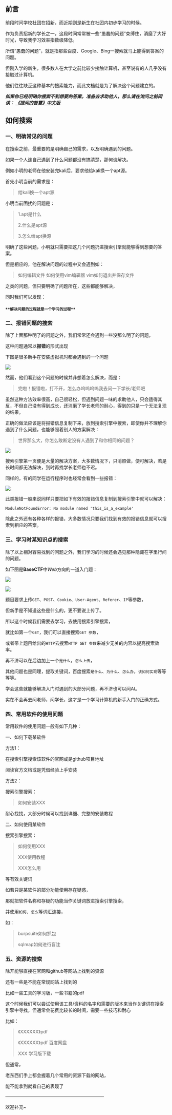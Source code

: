 ## 前言

前段时间学校社团在招新，而近期则是新生在社团内初步学习的时候。

作为负责招新的学长之一，这段时间常常被一些“愚蠢的问题”束缚住，消磨了大好时光，导致我学习效率指数级降低。

所谓“愚蠢的问题”，就是指那些百度、Google、Bing一搜索就马上能得到答案的问题。

但刚入学的新生，很多数人在大学之前比较少接触计算机，甚至说有的人几乎没有接触过计算机。

他们往往缺乏这种基本的搜索能力，而此文档就是为了解决这个问题建立的。

***如果你已经明确你搜索不到想要的答案，准备去求助他人，那么请在询问之前阅读：
[《提问的智慧》中文版 ](https://github.com/tvvocold/How-To-Ask-Questions-The-Smart-Way)***

## 如何搜索

### 一、明确常见的问题

在搜索之前，最重要的是明确自己的需求，以及明确遇到的问题。

如果一个人连自己遇到了什么问题都没有搞清楚，那何谈解决。

例如小明的老师在他安装完kali后，要求他给kali换一个apt源。

首先小明当前的需求是：

>  给kali换一个apt源

小明当前困扰的问题是：

> 1.apt是什么
>
> 2.什么是apt源
>
> 3.怎么给apt换源

明确了这些问题，小明就只需要把这几个问题扔进搜索引擎就能够得到想要的答案。

但是相应的，他在解决问题的过程中又会遇到如：

> 如何编辑文件
> 如何使用vim编辑器
> vim如何退出并保存文件

之类的问题，但只要明确了问题所在，这些都能够解决，

同时我们可以发现：

#### `**解决问题的过程就是一个学习的过程**`

### 二、报错问题的搜索

除了上面那种明了的问题之外，我们常常还会遇到一些没那么明了的问题，

这种问题通常以**报错**的形式出现

下图是很多新手在安装虚拟机时都会遇到的一个问题

![](https://github.com/ClearWine04/The-Wisdom-of-Search/blob/main/sousuo/1.png)

然而，他们看到这个问题的时候并非想着怎么解决，而是：

> 完啦！报错啦，打不开，怎么办呜呜呜呜我去问一下学长/老师吧

虽然这种方法效率很高，自己很轻松，但遇到问题一味的求助他人，只会适得其反，不但自己没有得到成长，还消磨了学长老师的耐心，得到的只是一个无法复现的结果。

正确的做法应该是将报错信息复制下来，放到搜索引擎中搜索，即使你并不理解你遇到了什么问题，也能够照着别人的方案解决：

> 世界那么大，你怎么敢断定没有人遇到了和你相同的问题？

![](https://github.com/ClearWine04/The-Wisdom-of-Search/blob/main/sousuo/2.png)

搜索引擎第一页便是大量的解决方案，大多数情况下，只消照做，便可解决，若是长时间都无法解决，到时再找学长老师也不迟。

同样的，有的同学在运行程序时也经常会看到一些报错：

![](https://github.com/ClearWine04/The-Wisdom-of-Search/blob/main/sousuo/3.png)

此类报错一般来说同样只要把如下有效的报错信息复制到搜索引擎中就可以解决：

```
ModuleNotFoundError: No module named 'this_is_a_example'
```

除此之外还有各种各样的报错，大多数情况只要我们找到有效的报错信息就可以搜索到相应的答案。

### 三、学习时某知识点的搜索

除了以上相对容易找到的问题之外，我们学习的时候还会遇见那种隐藏在字里行间的问题。

如下图是**BaseCTF**中*Web*方向的一道入门题：

![](https://github.com/ClearWine04/The-Wisdom-of-Search/blob/main/sousuo/4.png)

![](https://github.com/ClearWine04/The-Wisdom-of-Search/blob/main/sousuo/5.png)

题目要求上传`GET`、`POST`、`Cookie`、`User-Agent`、`Referer`、`IP`等参数，

但新手是不知道这些是什么的，更不要说上传了。

所以这个时候我们需要去学习，去使用搜索引擎搜索，

就比如第一个`GET`，我们可以直接搜索`GET 参数`，

或者带上题目给出的`HTTP`去搜索`HTTP GET 参数`来减少无关的内容以提高搜索效率。

再不济可以在后边加上一个`是什么`，`怎么上传`，

其他问题也是同理，提取关键词，百度搜索`是什么`、`为什么`、`怎么办`，`该如何实现`等等等等。

学会这些就能够解决入门时遇到的大部分问题，再不济也可以问AI。

实在不会再去问老师，问学长，这才是一个学习计算机的新手入门的正确方式。
### 四、常用软件的使用问题

常用软件的使用问题一般有如下几种：

一、如何下载某软件

方法1：

在搜索引擎搜索该软件的官网或是github项目地址

阅读官方文档或是凭借经验上手安装

方法2：

搜索引擎搜索：

> 如何安装XXX

耐心找找，大部分时候可以找到详细、完整的安装教程

二、如何使用某软件

搜索引擎搜索：

> 如何使用XXX
>
> XXX使用教程
>
> XXX怎么用

等有效关键词

如若只是某软件的部分功能使用存在疑惑，

那就把软件名称和存疑的功能当作关键词放进搜索引擎搜索，

并使用`如何`、`怎么`等词汇连接，

如：

> burpsuite如何抓包
>
> sqlmap如何进行盲注

### 五、资源的搜索

除开能够直接在官网和github等网站上找到的资源

还有一些是不能在常规网站上找到的

比如一些工具的学习版，一些书籍的pdf

这个时候我们可以尝试使用该工具/资料的名字和需要的版本来当作关键词在搜索引擎中寻找，但通常会花费比较长的时间，需要一些技巧和耐心

比如：

> 《XXXXXX》pdf
>
> 《XXXXXX》pdf 百度网盘
>
> XXX 学习版下载

但通常，

老东西们手上都会握着几个常用的资源下载的网站，

能不能拿到就看自己的表现了

——————————————————————


欢迎补充~

